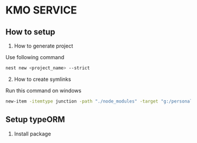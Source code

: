 # KMO SERVICE

## How to setup

1. How to generate project

Use following command

```bash
nest new <project_name> --strict
```

2. How to create symlinks

Run this command on windows

```bash
new-item -itemtype junction -path "./node_modules" -target "g:/personal/projects/public/node_modules/server/node_modules"
```

## Setup typeORM

1. Install package
